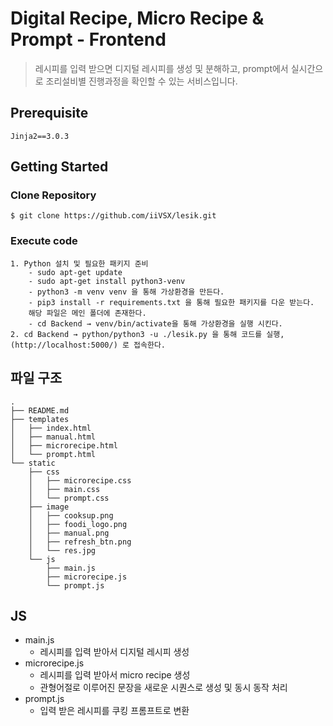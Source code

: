 # Digital Recipe, Micro Recipe & Prompt - Frontend

> 레시피를 입력 받으면 디지털 레시피를 생성 및 분해하고, prompt에서 실시간으로 조리설비별 진행과정을 확인할 수 있는 서비스입니다.

## Prerequisite
```
Jinja2==3.0.3
```

## Getting Started

### Clone Repository

    $ git clone https://github.com/iiVSX/lesik.git
    
### Execute code
    1. Python 설치 및 필요한 패키지 준비
        - sudo apt-get update
        - sudo apt-get install python3-venv
        - python3 -m venv venv 을 통해 가상환경을 만든다.
        - pip3 install -r requirements.txt 을 통해 필요한 패키지를 다운 받는다.
        해당 파일은 메인 폴더에 존재한다.
        - cd Backend → venv/bin/activate을 통해 가상환경을 실행 시킨다.
    2. cd Backend → python/python3 -u ./lesik.py 을 통해 코드를 실행, (http://localhost:5000/) 로 접속한다.

## 파일 구조

```
.
├── README.md
├── templates
│   ├── index.html
│   ├── manual.html
│   ├── microrecipe.html
│   └── prompt.html
└── static
    ├── css
    │   ├── microrecipe.css
    │   ├── main.css
    │   └── prompt.css
    ├── image
    │   ├── cooksup.png
    │   ├── foodi_logo.png
    │   ├── manual.png
    │   ├── refresh_btn.png
    │   └── res.jpg
    └── js
        ├── main.js
        ├── microrecipe.js
        └── prompt.js
```

## JS
- main.js
  - 레시피를 입력 받아서 디지털 레시피 생성
- microrecipe.js
  - 레시피를 입력 받아서 micro recipe 생성
  - 관형어절로 이루어진 문장을 새로운 시퀀스로 생성 및 동시 동작 처리
- prompt.js
  - 입력 받은 레시피를 쿠킹 프롬프트로 변환
